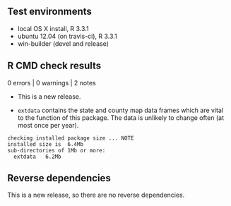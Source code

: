 ## Test environments
* local OS X install, R 3.3.1
* ubuntu 12.04 (on travis-ci), R 3.3.1
* win-builder (devel and release)

## R CMD check results

0 errors | 0 warnings | 2 notes

* This is a new release.

* `extdata` contains the state and county map data frames
which are vital to the function of this package. The data
is unlikely to change often (at most once per year).
```
checking installed package size ... NOTE
installed size is  6.4Mb
sub-directories of 1Mb or more:
  extdata   6.2Mb
```

## Reverse dependencies

This is a new release, so there are no reverse dependencies.
